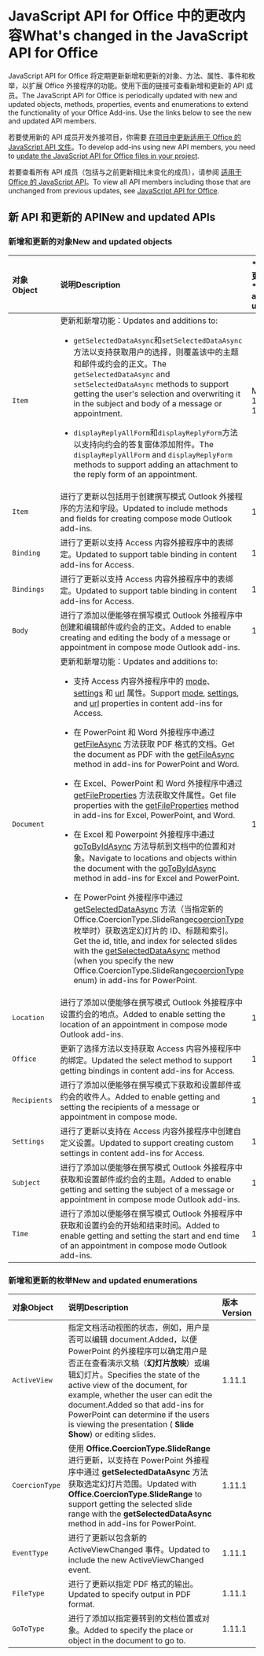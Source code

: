 # <a name="whats-changed-in-the-javascript-api-for-office"></a><span data-ttu-id="39e7d-101">JavaScript API for Office 中的更改内容</span><span class="sxs-lookup"><span data-stu-id="39e7d-101">What's changed in the JavaScript API for Office</span></span>

<span data-ttu-id="39e7d-102">JavaScript API for Office 将定期更新新增和更新的对象、方法、属性、事件和枚举，以扩展 Office 外接程序的功能。使用下面的链接可查看新增和更新的 API 成员。</span><span class="sxs-lookup"><span data-stu-id="39e7d-102">The JavaScript API for Office is periodically updated with new and updated objects, methods, properties, events and enumerations to extend the functionality of your Office Add-ins. Use the links below to see the new and updated API members.</span></span>

<span data-ttu-id="39e7d-103">若要使用新的 API 成员开发外接项目，你需要 [在项目中更新适用于 Office 的 JavaScript API 文件](https://docs.microsoft.com/office/dev/add-ins/develop/update-your-javascript-api-for-office-and-manifest-schema-version)。</span><span class="sxs-lookup"><span data-stu-id="39e7d-103">To develop add-ins using new API members, you need to [update the JavaScript API for Office files in your project](https://docs.microsoft.com/office/dev/add-ins/develop/update-your-javascript-api-for-office-and-manifest-schema-version).</span></span>

<span data-ttu-id="39e7d-104">若要查看所有 API 成员（包括与之前更新相比未变化的成员），请参阅 [适用于 Office 的 JavaScript API](javascript-api-for-office.md)。</span><span class="sxs-lookup"><span data-stu-id="39e7d-104">To view all API members including those that are unchanged from previous updates, see [JavaScript API for Office](javascript-api-for-office.md).</span></span>

## <a name="new-and-updated-apis"></a><span data-ttu-id="39e7d-105">新 API 和更新的 API</span><span class="sxs-lookup"><span data-stu-id="39e7d-105">New and updated APIs</span></span>

### <a name="new-and-updated-objects"></a><span data-ttu-id="39e7d-106">新增和更新的对象</span><span class="sxs-lookup"><span data-stu-id="39e7d-106">New and updated objects</span></span>

|<span data-ttu-id="39e7d-107">**对象**</span><span class="sxs-lookup"><span data-stu-id="39e7d-107">**Object**</span></span>|<span data-ttu-id="39e7d-108">**说明**</span><span class="sxs-lookup"><span data-stu-id="39e7d-108">**Description**</span></span>|<span data-ttu-id="39e7d-109">\*\*添加或更新了版本 \*\*</span><span class="sxs-lookup"><span data-stu-id="39e7d-109">**Version added or updated**</span></span>|
|:-----|:-----|:-----|
|`Item`|<span data-ttu-id="39e7d-110">更新和新增功能：</span><span class="sxs-lookup"><span data-stu-id="39e7d-110">Updates and additions to:</span></span><br><ul><li><p><span data-ttu-id="39e7d-111">`getSelectedDataAsync`和`setSelectedDataAsync`方法以支持获取用户的选择，则覆盖该中的主题和邮件或约会的正文。</span><span class="sxs-lookup"><span data-stu-id="39e7d-111">The `getSelectedDataAsync` and `setSelectedDataAsync` methods to support getting the user's selection and overwriting it in the subject and body  of a message or appointment.</span></span></p></li><li><p><span data-ttu-id="39e7d-112">`displayReplyAllForm`和`displayReplyForm`方法以支持向约会的答复窗体添加附件。</span><span class="sxs-lookup"><span data-stu-id="39e7d-112">The `displayReplyAllForm` and `displayReplyForm` methods to support adding an attachment to the reply form of an appointment.</span></span></p></li></ul>|<span data-ttu-id="39e7d-113">Mailbox 1.2</span><span class="sxs-lookup"><span data-stu-id="39e7d-113">Mailbox 1.2</span></span>|
|`Item`|<span data-ttu-id="39e7d-114">进行了更新以包括用于创建撰写模式 Outlook 外接程序的方法和字段。</span><span class="sxs-lookup"><span data-stu-id="39e7d-114">Updated to include methods and fields for creating compose mode Outlook add-ins.</span></span> |<span data-ttu-id="39e7d-115">1.1</span><span class="sxs-lookup"><span data-stu-id="39e7d-115">1.1</span></span>|
|`Binding`|<span data-ttu-id="39e7d-116">进行了更新以支持 Access 内容外接程序中的表绑定。</span><span class="sxs-lookup"><span data-stu-id="39e7d-116">Updated to support table binding in content add-ins for Access.</span></span>|<span data-ttu-id="39e7d-117">1.1</span><span class="sxs-lookup"><span data-stu-id="39e7d-117">1.1</span></span>|
|`Bindings`|<span data-ttu-id="39e7d-118">进行了更新以支持 Access 内容外接程序中的表绑定。</span><span class="sxs-lookup"><span data-stu-id="39e7d-118">Updated to support table binding in content add-ins for Access.</span></span>|<span data-ttu-id="39e7d-119">1.1</span><span class="sxs-lookup"><span data-stu-id="39e7d-119">1.1</span></span>|
|`Body`|<span data-ttu-id="39e7d-120">进行了添加以便能够在撰写模式 Outlook 外接程序中创建和编辑邮件或约会的正文。</span><span class="sxs-lookup"><span data-stu-id="39e7d-120">Added to enable creating and editing the body of a message or appointment in compose mode Outlook add-ins.</span></span>|<span data-ttu-id="39e7d-121">1.1</span><span class="sxs-lookup"><span data-stu-id="39e7d-121">1.1</span></span>|
|`Document`|<span data-ttu-id="39e7d-122">更新和新增功能：</span><span class="sxs-lookup"><span data-stu-id="39e7d-122">Updates and additions to:</span></span> <ul><li><p><span data-ttu-id="39e7d-123">支持 Access 内容外接程序中的 <a href="https://docs.microsoft.com/javascript/api/office/office.document?view=office-js" target="_blank">mode</a>、<a href="https://docs.microsoft.com/javascript/api/office/office.document?view=office-js#settings" target="_blank">settings</a> 和 <a href="https://docs.microsoft.com/javascript/api/office/office.document?view=office-js" target="_blank">url</a> 属性。</span><span class="sxs-lookup"><span data-stu-id="39e7d-123">Support <a href="https://docs.microsoft.com/javascript/api/office/office.document?view=office-js" target="_blank">mode</a>, <a href="https://docs.microsoft.com/javascript/api/office/office.document?view=office-js#settings" target="_blank">settings</a>, and <a href="https://docs.microsoft.com/javascript/api/office/office.document?view=office-js" target="_blank">url</a> properties in content add-ins for Access.</span></span></p></li><li><p><span data-ttu-id="39e7d-124">在 PowerPoint 和 Word 外接程序中通过 <a href="https://docs.microsoft.com/javascript/api/office/office.document?view=office-js#getfileasync-filetype--options--callback-" target="_blank">getFileAsync</a> 方法获取 PDF 格式的文档。</span><span class="sxs-lookup"><span data-stu-id="39e7d-124">Get the document as PDF with the <a href="https://docs.microsoft.com/javascript/api/office/office.document?view=office-js#getfileasync-filetype--options--callback-" target="_blank">getFileAsync</a> method in add-ins for PowerPoint and Word.</span></span></p></li><li><p><span data-ttu-id="39e7d-125">在 Excel、PowerPoint 和 Word 外接程序中通过 <a href="https://docs.microsoft.com/javascript/api/office/office.document?view=office-js#getfilepropertiesasync-options--callback-" target="_blank">getFileProperties</a> 方法获取文件属性。</span><span class="sxs-lookup"><span data-stu-id="39e7d-125">Get file properties with the <a href="https://docs.microsoft.com/javascript/api/office/office.document?view=office-js#getfilepropertiesasync-options--callback-" target="_blank">getFileProperties</a> method in add-ins for Excel, PowerPoint, and Word.</span></span></p></li><li><p><span data-ttu-id="39e7d-126">在 Excel 和 Powerpoint 外接程序中通过 <a href="https://docs.microsoft.com/javascript/api/office/office.document?view=office-js#gotobyidasync-id--gototype--options--callback-" target="_blank">goToByIdAsync</a> 方法导航到文档中的位置和对象。</span><span class="sxs-lookup"><span data-stu-id="39e7d-126">Navigate to locations and objects within the document with the <a href="https://docs.microsoft.com/javascript/api/office/office.document?view=office-js#gotobyidasync-id--gototype--options--callback-" target="_blank">goToByIdAsync</a> method in add-ins for Excel and PowerPoint.</span></span></p></li><li><p><span data-ttu-id="39e7d-127">在 PowerPoint 外接程序中通过 <a href="https://docs.microsoft.com/javascript/api/office/office.document?view=office-js#getselecteddataasync-coerciontype--options--callback-" target="_blank">getSelectedDataAsync</a> 方法（当指定新的 <span class="keyword">Office.CoercionType.SlideRange</span><a href="https://docs.microsoft.com/javascript/api/office/office.coerciontype?view=office-js" target="_blank">coercionType</a> 枚举时）获取选定幻灯片的 ID、标题和索引。</span><span class="sxs-lookup"><span data-stu-id="39e7d-127">Get the id, title, and index for selected slides with the <a href="https://docs.microsoft.com/javascript/api/office/office.document?view=office-js#getselecteddataasync-coerciontype--options--callback-" target="_blank">getSelectedDataAsync</a> method (when you specify the new <span class="keyword">Office.CoercionType.SlideRange</span><a href="https://docs.microsoft.com/javascript/api/office/office.coerciontype?view=office-js" target="_blank">coercionType</a> enum) in add-ins for PowerPoint.</span></span></p></li></ul>|<span data-ttu-id="39e7d-128">1.1</span><span class="sxs-lookup"><span data-stu-id="39e7d-128">1.1</span></span>|
|`Location`|<span data-ttu-id="39e7d-129">进行了添加以便能够在撰写模式 Outlook 外接程序中设置约会的地点。</span><span class="sxs-lookup"><span data-stu-id="39e7d-129">Added to enable setting the location of an appointment in compose mode Outlook add-ins.</span></span>|<span data-ttu-id="39e7d-130">1.1</span><span class="sxs-lookup"><span data-stu-id="39e7d-130">1.1</span></span>|
|`Office`|<span data-ttu-id="39e7d-131">更新了选择方法以支持获取 Access 内容外接程序中的绑定。</span><span class="sxs-lookup"><span data-stu-id="39e7d-131">Updated the select method to support getting bindings in content add-ins for Access.</span></span>|<span data-ttu-id="39e7d-132">1.1</span><span class="sxs-lookup"><span data-stu-id="39e7d-132">1.1</span></span>|
|`Recipients`|<span data-ttu-id="39e7d-133">进行了添加以便能够在撰写模式下获取和设置邮件或约会的收件人。</span><span class="sxs-lookup"><span data-stu-id="39e7d-133">Added to enable getting and setting the recipients of a message or appointment in compose mode.</span></span>|<span data-ttu-id="39e7d-134">1.1</span><span class="sxs-lookup"><span data-stu-id="39e7d-134">1.1</span></span>|
|`Settings`|<span data-ttu-id="39e7d-135">进行了更新以支持在 Access 内容外接程序中创建自定义设置。</span><span class="sxs-lookup"><span data-stu-id="39e7d-135">Updated to support creating custom settings in content add-ins for Access.</span></span>|<span data-ttu-id="39e7d-136">1.1</span><span class="sxs-lookup"><span data-stu-id="39e7d-136">1.1</span></span>|
|`Subject`|<span data-ttu-id="39e7d-137">进行了添加以便能够在撰写模式 Outlook 外接程序中获取和设置邮件或约会的主题。</span><span class="sxs-lookup"><span data-stu-id="39e7d-137">Added to enable getting and setting the subject of a message or appointment in compose mode Outlook add-ins.</span></span>|<span data-ttu-id="39e7d-138">1.1</span><span class="sxs-lookup"><span data-stu-id="39e7d-138">1.1</span></span>|
|`Time`|<span data-ttu-id="39e7d-139">进行了添加以便能够在撰写模式 Outlook 外接程序中获取和设置约会的开始和结束时间。</span><span class="sxs-lookup"><span data-stu-id="39e7d-139">Added to enable getting and setting the start and end time of an appointment in compose mode Outlook add-ins.</span></span>|<span data-ttu-id="39e7d-140">1.1</span><span class="sxs-lookup"><span data-stu-id="39e7d-140">1.1</span></span>|

### <a name="new-and-updated-enumerations"></a><span data-ttu-id="39e7d-141">新增和更新的枚举</span><span class="sxs-lookup"><span data-stu-id="39e7d-141">New and updated enumerations</span></span>

|<span data-ttu-id="39e7d-142">**对象**</span><span class="sxs-lookup"><span data-stu-id="39e7d-142">**Object**</span></span>|<span data-ttu-id="39e7d-143">**说明**</span><span class="sxs-lookup"><span data-stu-id="39e7d-143">**Description**</span></span>|<span data-ttu-id="39e7d-144">**版本**</span><span class="sxs-lookup"><span data-stu-id="39e7d-144">**Version**</span></span>|
|:-----|:-----|:-----|
|`ActiveView`|<span data-ttu-id="39e7d-145">指定文档活动视图的状态，例如，用户是否可以编辑 document.Added，以便 PowerPoint 的外接程序可以确定用户是否正在查看演示文稿（**幻灯片放映**）或编辑幻灯片。</span><span class="sxs-lookup"><span data-stu-id="39e7d-145">Specifies the state of the active view of the document, for example, whether the user can edit the document.Added so that add-ins for PowerPoint can determine if the users is viewing the presentation ( **Slide Show**) or editing slides.</span></span> |<span data-ttu-id="39e7d-146">1.1</span><span class="sxs-lookup"><span data-stu-id="39e7d-146">1.1</span></span>|
|`CoercionType`|<span data-ttu-id="39e7d-147">使用 **Office.CoercionType.SlideRange** 进行更新，以支持在 PowerPoint 外接程序中通过 **getSelectedDataAsync** 方法获取选定幻灯片范围。</span><span class="sxs-lookup"><span data-stu-id="39e7d-147">Updated with  **Office.CoercionType.SlideRange** to support getting the selected slide range with the **getSelectedDataAsync** method in add-ins for PowerPoint.</span></span>|<span data-ttu-id="39e7d-148">1.1</span><span class="sxs-lookup"><span data-stu-id="39e7d-148">1.1</span></span>|
|`EventType`|<span data-ttu-id="39e7d-149">进行了更新以包含新的 ActiveViewChanged 事件。</span><span class="sxs-lookup"><span data-stu-id="39e7d-149">Updated to include the new ActiveViewChanged event.</span></span>|<span data-ttu-id="39e7d-150">1.1</span><span class="sxs-lookup"><span data-stu-id="39e7d-150">1.1</span></span>|
|`FileType`|<span data-ttu-id="39e7d-151">进行了更新以指定 PDF 格式的输出。</span><span class="sxs-lookup"><span data-stu-id="39e7d-151">Updated to specify output in PDF format.</span></span>|<span data-ttu-id="39e7d-152">1.1</span><span class="sxs-lookup"><span data-stu-id="39e7d-152">1.1</span></span>|
|`GoToType`|<span data-ttu-id="39e7d-153">进行了添加以指定要转到的文档位置或对象。</span><span class="sxs-lookup"><span data-stu-id="39e7d-153">Added to specify the place or object in the document to go to.</span></span>|<span data-ttu-id="39e7d-154">1.1</span><span class="sxs-lookup"><span data-stu-id="39e7d-154">1.1</span></span>|

